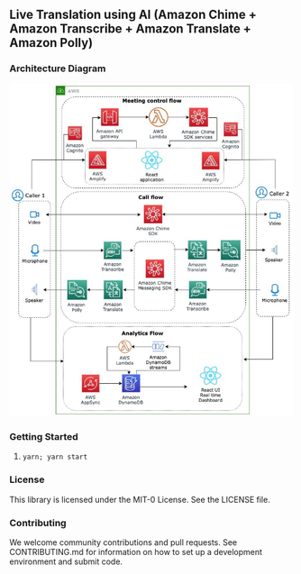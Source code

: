 ## Live Translation using AI (Amazon Chime + Amazon Transcribe + Amazon Translate + Amazon Polly)


### Architecture Diagram

![ArchDiagram.jpg](ArchDiagram.jpg)

### Getting Started

1. ``yarn; yarn start``


### License
This library is licensed under the MIT-0 License. See the LICENSE file.

### Contributing
We welcome community contributions and pull requests. See CONTRIBUTING.md for information on how to set up a development environment and submit code.

